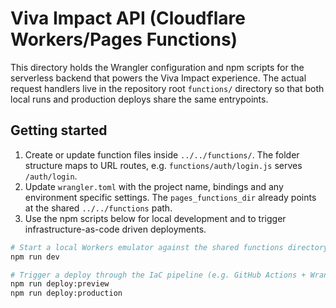 # Viva Impact API (Cloudflare Workers/Pages Functions)

This directory holds the Wrangler configuration and npm scripts for the
serverless backend that powers the Viva Impact experience. The actual request
handlers live in the repository root `functions/` directory so that both local
runs and production deploys share the same entrypoints.

## Getting started

1. Create or update function files inside `../../functions/`. The folder
   structure maps to URL routes, e.g. `functions/auth/login.js` serves
   `/auth/login`.
2. Update `wrangler.toml` with the project name, bindings and any environment
   specific settings. The `pages_functions_dir` already points at the shared
   `../../functions` path.
3. Use the npm scripts below for local development and to trigger
   infrastructure-as-code driven deployments.

```sh
# Start a local Workers emulator against the shared functions directory
npm run dev

# Trigger a deploy through the IaC pipeline (e.g. GitHub Actions + Wrangler)
npm run deploy:preview
npm run deploy:production
```
